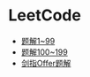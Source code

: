 # LeetCode

- [题解1~99](LeetCode/0000/README.md)
- [题解100~199](LeetCode/0100/README.md)
- [剑指Offer题解](LeetCode/LCOF/README.md)
